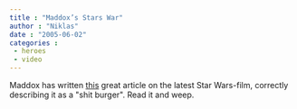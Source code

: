 ```yaml
---
title : "Maddox’s Stars War"
author : "Niklas"
date : "2005-06-02"
categories : 
 - heroes
 - video
---
```


Maddox has written [this](http://www.thebestpageintheuniverse.net/c.cgi?u=episode3) great article on the latest Star Wars-film, correctly describing it as a "shit burger". Read it and weep.
